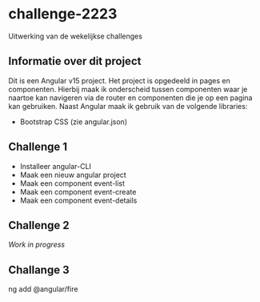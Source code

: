 # challenge-2223
Uitwerking van de wekelijkse challenges 

## Informatie over dit project

Dit is een Angular v15 project.
Het project is opgedeeld in pages en componenten.
Hierbij maak ik onderscheid tussen componenten waar je naartoe kan navigeren via de router en componenten die je op een pagina kan gebruiken.
Naast Angular maak ik gebruik van de volgende libraries:
- Bootstrap CSS (zie angular.json) 


## Challenge 1

* Installeer angular-CLI
* Maak een nieuw angular project
* Maak een component event-list
* Maak een component event-create
* Maak een component event-details

## Challenge 2 

*Work in progress*

## Challange 3

ng add @angular/fire
